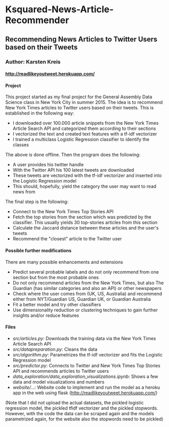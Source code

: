 # Ksquared-News-Article-Recommender

## Recommending News Articles to Twitter Users based on their Tweets

### Author: Karsten Kreis

#### http://readlikeyoutweet.herokuapp.com/

#### Project

This project started as my final project for the General Assembly Data Science class in New York City in summer 2015. The idea is to recommend New York Times articles to Twitter users based on their tweets. This is established in the following way:

* I downloaded over 100.000 article snippets from the New York Times Article Search API and categorized them according to their sections
* I vectorized the text and created text features with a tf-idf vectorizer
* I trained a multiclass Logistic Regression classifier to identify the classes

The above is done offline. Then the program does the following:

* A user provides his twitter handle
* With the Twitter API his 100 latest tweets are downloaded
* These tweets are vectorized with the tf-idf vectorizer and inserted into the Logistic Regression model
* This should, hopefully, yield the category the user may want to read news from

The final step is the following:

* Connect to the New York Times Top Stories API
* Fetch the top stories from the section which was predicted by the classifier. This usually yields 30 top-stories articles from this section
* Calculate the Jaccard distance between these articles and the user's tweets
* Recommend the "closest" article to the Twitter user


#### Possible further modifications

There are many possible enhancements and extensions

* Predict several probable labels and do not only recommend from one section but from the most probable ones
* Do not only recommend articles from the New York Times, but also The Guardian (has similar categories and also an API) or other newspapers
* Check where the user comes from (UK, US, Australia) and recommend either from NYT/Guardian US, Guardian UK, or Guardian Australia
* Fit a better model and try other classifiers
* Use dimensionality reduction or clustering techniques to gain further insights and/or reduce features

#### Files

* *src/articles.py*: Downloads the training data via the New York Times Article Search API
* *src/datapreparation.py*: Cleans the data
* *src/algorithm.py*: Parametrizes the tf-idf vectorizer and fits the Logistic Regression model
* *src/predictor.py*: Connects to Twitter and New York Times Top Stories API and recommends articles to Twitter users
* *data_exploration/data_exploration_visualizations.ipynb*: Shows a few data and model visualizations and numbers
* *website/...*: Website code to implement and run the model as a heroku app in the web using flask (http://readlikeyoutweet.herokuapp.com/)

(Note that I did not upload the actual datasets, the pickled logistic regression model, the pickled tfidf vectorizer and the pickled stopwords. However, with the code the data can be scraped again and the models parametrized again, for the website also the stopwords need to be pickled)
